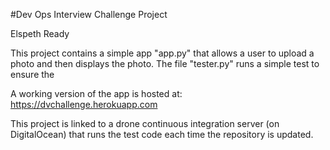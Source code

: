 #Dev Ops Interview Challenge Project

Elspeth Ready

This project contains a simple app "app.py" that allows a user to upload a
photo and then displays the photo. The file "tester.py" runs a simple
test to ensure the

A working version of the app is hosted at: <https://dvchallenge.herokuapp.com>

This project is linked to a drone continuous integration server (on
DigitalOcean) that runs the test code each time the repository is updated.

